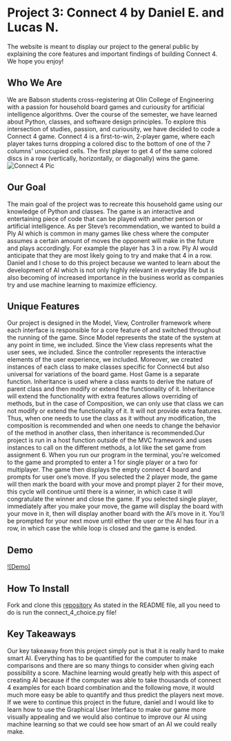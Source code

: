 # Project 3: Connect 4 by Daniel E. and Lucas N.
The website is meant to display our project to the general public by explaining the core features and important findings of building Connect 4. We hope you enjoy!

## Who We Are
We are Babson students cross-registering at Olin College of Engineering with a passion for household board games and curiousity for artificial intelligence algorithms. Over the course of the semester, we have learned about Python, classes, and software design principles. To explore this intersection of studies, passion, and curiousity, we have decided to code a Connect 4 game. Connect 4 is a first-to-win, 2-player game, where each player takes turns dropping a colored disc to the bottom of one of the 7 columns' unoccupied cells. The first player to get 4 of the same colored discs in a row (vertically, horizontally, or diagonally) wins the game.       
![Connect 4 Pic](https://cf.geekdo-images.com/I_ZPIWEvFlrMa8caT4UD-w__opengraph/img/kyLinLT_XujloY21Omjf5p7q1SA=/fit-in/1200x630/filters:strip_icc()/pic859430.jpg)

## Our Goal
The main goal of the project was to recreate this household game using our knowledge of Python and classes. The game is an interactive and entertaining piece of code that can be played with another person or artificial intelligence. As per Steve’s recommendation, we wanted to build a Ply AI which is common in many games like chess where the computer assumes a certain amount of moves the opponent will make in the future and plays accordingly. For example the player has 3 in a row. Ply AI would anticipate that they are most likely going to try and make that 4 in a row. Daniel and I chose to do this project because we wanted to learn about the development of AI which is not only highly relevant in everyday life but is also becoming of increased importance in the business world as companies try and use machine learning to maximize efficiency.

## Unique Features
Our project is designed in the Model, View, Controller framework where each interface is responsible for a core feature of  and switched throughout the running of the game. Since Model represents the state of the system at any point in time, we included. Since the View class represents what the user sees, we included. Since the controller represents the interactive elements of the user experience, we included. Moreover, we created instances of each class to make classes specific for Connect4 but also universal for variations of the board game. Host Game is a separate function.
Inheritance is used where a class wants to derive the nature of parent class and then modify or extend the functionality of it. Inheritance will extend the functionality with extra features allows overriding of methods, but in the case of Composition, we can only use that class we can not modify or extend the functionality of it. It will not provide extra features. Thus, when one needs to use the class as it without any modification, the composition is recommended and when one needs to change the behavior of the method in another class, then inheritance is recommended.Our project is run in a host function outside of the MVC framework and uses instances to call on the different methods, a lot like the set game from assignment 6. When you run our program in the terminal, you're welcomed to the game and prompted to enter a 1 for single player or a two for multiplayer. The game then displays the empty connect 4 board and prompts for user one’s move. If you selected the 2 player mode, the game will then mark the board with your move and prompt player 2 for their move, this cycle will continue until there is a winner, in which case it will congratulate the winner and close the game. If you selected single player, immediately after you make your move, the game will display the board with your move in it, then will display another board with the AI’s move in it. You'll be prompted for your next move until either the user or the AI has four in a row, in which case the while loop is closed and the game is ended.

## Demo
[![Demo]](https://youtu.be/yMfrwR5517A)

## How To Install
Fork and clone this [repository](https://github.com/danieleisen0/Project-3)
As stated in the README file, all you need to do is run the connect_4_choice.py file!

## Key Takeaways
Our key takeaway from this project simply put is that it is really hard to make smart AI. Everything has to be quantified for the computer to make comparisons and there are so many things to consider when giving each possibility a score. Machine learning would greatly help with this aspect of creating AI because if the computer was able to take thousands of connect 4 examples for each board combination and the following move, it would much more easy be able to quantify and thus predict the players next move. If we were to continue this project in the future, daniel and I would like to learn how to use the Graphical User Interface to make our game more visually appealing and we would also continue to improve our AI using machine learning so that we could see how smart of an AI we could really make.

